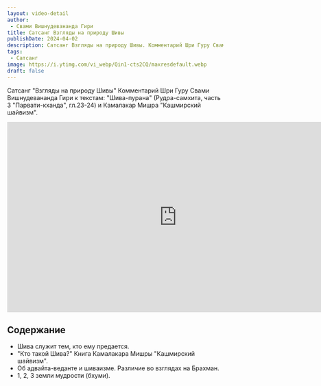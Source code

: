 ```yaml
---
layout: video-detail
author:
 - Свами Вишнудевананда Гири
title: Сатсанг Взгляды на природу Шивы
publishDate: 2024-04-02
description: Сатсанг Взгляды на природу Шивы. Комментарий Шри Гуру Свами Вишнудевананда Гири к текстам  "Шива-пурана" (Рудра-самхита, часть 3 "Парвати-кханда", гл.23-24) и Камалакар Мишра "Кашмирский шайвизм".
tags: 
 - Сатсанг
image: https://i.ytimg.com/vi_webp/Qin1-cts2CQ/maxresdefault.webp
draft: false
---
```


 Сатсанг "Взгляды на природу Шивы"
Комментарий Шри Гуру Свами Вишнудевананда Гири к текстам: "Шива-пурана" (Рудра-самхита, часть 3 "Парвати-кханда", гл.23-24) и Камалакар Мишра "Кашмирский шайвизм".

<iframe width="790" height="444" src="https://www.youtube.com/embed/Qin1-cts2CQ" frameborder="0" allowfullscreen=""></iframe> 

## Содержание
- Шива служит тем, кто ему предается.
- "Кто такой Шива?" Книга Камалакара Мишры "Кашмирский шайвизм".
- Об адвайта-веданте и шиваизме. Различие во взглядах на Брахман.
- 1, 2, 3 земли мудрости (бхуми).
